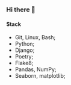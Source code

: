### Hi there 👋

<!--
**MaxOdinokiy/MaxOdinokiy** is a ✨ _special_ ✨ repository because its `README.md` (this file) appears on your GitHub profile.

Here are some ideas to get you started:

- 🔭 I’m currently working on ...
- 🌱 I’m currently learning ...
- 👯 I’m looking to collaborate on ...
- 🤔 I’m looking for help with ...
- 💬 Ask me about ...
- 📫 How to reach me: ...
- 😄 Pronouns: ...
- ⚡ Fun fact: ...
-->

#### Stack

- Git, Linux, Bash;
- Python;
- Django;
- Poetry;
- Flake8;
- Pandas, NumPy;
- Seaborn, matplotlib;
